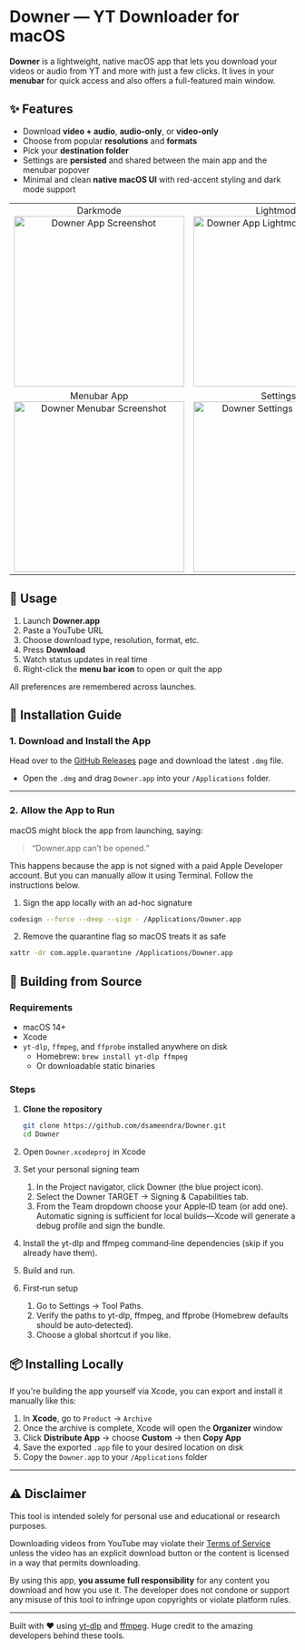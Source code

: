 # Downer — YT Downloader for macOS

**Downer** is a lightweight, native macOS app that lets you download your videos or audio from YT and more with just a few clicks. It lives in your **menubar** for quick access and also offers a full-featured main window.

## ✨ Features

- Download **video + audio**, **audio-only**, or **video-only**
- Choose from popular **resolutions** and **formats**
- Pick your **destination folder**
- Settings are **persisted** and shared between the main app and the menubar popover
- Minimal and clean **native macOS UI** with red-accent styling and dark mode support

<table align="center" style="border: none; border-collapse: collapse;">
<!--   <thead>
    <tr>
      <th align="center" style="padding: 8px; border: none;">App</th>
      <th align="center" style="padding: 8px; border: none;">Menubar Popover</th>
    </tr>
  </thead> -->
  <tbody>
    <tr>
	<td align="center" valign="top" style="border: none;">
		Darkmode
		<br>
		<img src="https://imgur.com/HJsr9dk.png" alt="Downer App Screenshot" width="300"/>
	</td>
	<td align="center" valign="top" style="border: none;">
		Lightmode
		<br>
        	<img src="https://imgur.com/13WYeoy.png" alt="Downer App Lightmode Screenshot" width="300"/>
     	</td>
   </tr>
   <tr>
       	<td align="center" valign="top" style="border: none;">
		Menubar App
		<br>
        	<img src="https://imgur.com/DqHR9HI.png" alt="Downer Menubar Screenshot" width="300"/>
      	</td>
      	<td align="center" valign="top" style="border: none;">
		Settings
		<br>
        	<img src="https://imgur.com/NTuM6in.png" alt="Downer Settings Screenshot" width="300"/>
      </td>
   </tr>
  </tbody>
</table>

## 🚀 Usage

1. Launch **Downer.app**  
2. Paste a YouTube URL  
3. Choose download type, resolution, format, etc.  
4. Press **Download**  
5. Watch status updates in real time  
6. Right-click the **menu bar icon** to open or quit the app

All preferences are remembered across launches.

## 💽 Installation Guide

### 1. Download and Install the App

Head over to the [GitHub Releases](https://github.com/dsameendra/Downer/releases) page and download the latest `.dmg` file.

- Open the `.dmg` and drag `Downer.app` into your `/Applications` folder.

---

### 2. Allow the App to Run

macOS might block the app from launching, saying:

> “Downer.app can’t be opened.”

This happens because the app is not signed with a paid Apple Developer account. But you can manually allow it using Terminal. Follow the instructions below.

1. Sign the app locally with an ad-hoc signature
```bash
codesign --force --deep --sign - /Applications/Downer.app
```

2. Remove the quarantine flag so macOS treats it as safe
```bash
xattr -dr com.apple.quarantine /Applications/Downer.app
```

## 🔧 Building from Source

### Requirements

- macOS 14+
- Xcode
- `yt-dlp`, `ffmpeg`, and `ffprobe` installed anywhere on disk  
  - Homebrew: `brew install yt-dlp ffmpeg`  
  - Or downloadable static binaries

### Steps

1. **Clone the repository**

   ```bash
   git clone https://github.com/dsameendra/Downer.git
   cd Downer
   ``` 
2. Open `Downer.xcodeproj` in Xcode
3. Set your personal signing team
	1.	In the Project navigator, click Downer (the blue project icon).
	2.	Select the Downer TARGET → Signing & Capabilities tab.
	3.	From the Team dropdown choose your Apple‑ID team (or add one).
Automatic signing is sufficient for local builds—Xcode will generate a
debug profile and sign the bundle.
4. Install the yt-dlp and ffmpeg command‑line dependencies (skip if you already have them).
5. Build and run.
7. First‑run setup
	1.	Go to Settings → Tool Paths.
	2.  Verify the paths to yt-dlp, ffmpeg, and ffprobe (Homebrew defaults should be auto‑detected).
	3.  Choose a global shortcut if you like.

## 📦 Installing Locally
If you're building the app yourself via Xcode, you can export and install it manually like this:
1. In **Xcode**, go to `Product` → `Archive`
2. Once the archive is complete, Xcode will open the **Organizer** window
3. Click **Distribute App** → choose **Custom** → then **Copy App**
4. Save the exported `.app` file to your desired location on disk
5. Copy the `Downer.app` to your `/Applications` folder

---

## ⚠️ Disclaimer

This tool is intended solely for personal use and educational or research purposes.

Downloading videos from YouTube may violate their [Terms of Service](https://www.youtube.com/t/terms) unless the video has an explicit download button or the content is licensed in a way that permits downloading.

By using this app, **you assume full responsibility** for any content you download and how you use it. The developer does not condone or support any misuse of this tool to infringe upon copyrights or violate platform rules.

---

Built with ❤️ using [yt-dlp](https://github.com/yt-dlp/yt-dlp) and [ffmpeg](https://www.ffmpeg.org). Huge credit to the amazing developers behind these tools.
